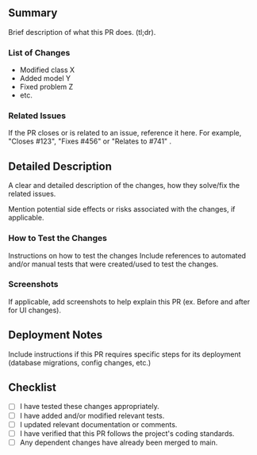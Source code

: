 ## Summary
Brief description of what this PR does. (tl;dr).

### List of Changes
* Modified class X
* Added model Y
* Fixed problem Z
* etc.

### Related Issues
If the PR closes or is related to an issue, reference it here.
For example, "Closes #123", "Fixes #456" or "Relates to #741" .

## Detailed Description
A clear and detailed description of the changes, how they solve/fix the related issues.

Mention potential side effects or risks associated with the changes, if applicable.

### How to Test the Changes
Instructions on how to test the changes Include references to automated and/or manual tests that were created/used to test the changes.

### Screenshots
If applicable, add screenshots to help explain this PR (ex. Before and after for UI changes).

## Deployment Notes
Include instructions if this PR requires specific steps for its deployment (database migrations, config changes, etc.)

## Checklist

- [ ] I have tested these changes appropriately.
- [ ] I have added and/or modified relevant tests.
- [ ] I updated relevant documentation or comments.
- [ ] I have verified that this PR follows the project's coding standards.
- [ ] Any dependent changes have already been merged to main.
